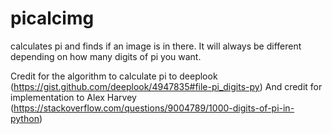 # picalcimg

calculates pi and finds if an image is in there. It will always be different depending on how many digits of pi you want.

Credit for the algorithm to calculate pi to deeplook (https://gist.github.com/deeplook/4947835#file-pi_digits-py)
And credit for implementation to Alex Harvey (https://stackoverflow.com/questions/9004789/1000-digits-of-pi-in-python)
